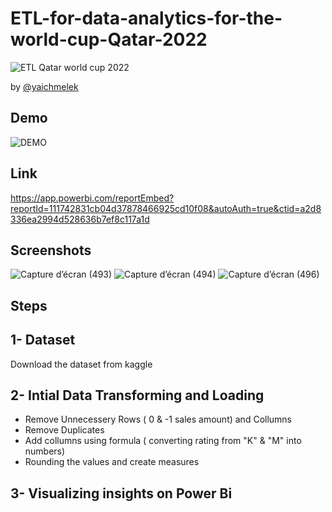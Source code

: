 # ETL-for-data-analytics-for-the-world-cup-Qatar-2022
![ETL Qatar world cup 2022](https://user-images.githubusercontent.com/107370774/209961249-192d1ac6-2438-45ec-86f9-0837673c2b72.jpg)

by [@yaichmelek](https://linkedin.com/in/yaich-melek)


## Demo
![DEMO](https://user-images.githubusercontent.com/107370774/209956654-25d7cc0f-73a6-4c24-b803-6a39bc9e3dc8.gif)

## Link
https://app.powerbi.com/reportEmbed?reportId=111742831cb04d37878466925cd10f08&autoAuth=true&ctid=a2d8336ea2994d528636b7ef8c117a1d

## Screenshots
![Capture d’écran (493)](https://user-images.githubusercontent.com/107370774/209954106-b2783ed3-6c81-4200-97aa-1717090cc881.png)
![Capture d’écran (494)](https://user-images.githubusercontent.com/107370774/209954340-093bf175-cab9-4b3f-b67b-dd042ef2ecf4.png)
![Capture d’écran (496)](https://user-images.githubusercontent.com/107370774/209954428-e565374d-df15-4be5-85d5-92b78cfaf35d.png)

## Steps
1- Dataset
--------------------------------------------------------------------------------
Download the dataset from kaggle

2- Intial Data Transforming and Loading
--------------------------------------------------------------------------------
- Remove Unnecessery Rows ( 0 & -1 sales amount) and Collumns
- Remove Duplicates
- Add collumns using formula ( converting rating from "K" & "M" into numbers)
- Rounding the values and create measures

3- Visualizing insights on Power Bi
--------------------------------------------------------------------------------
